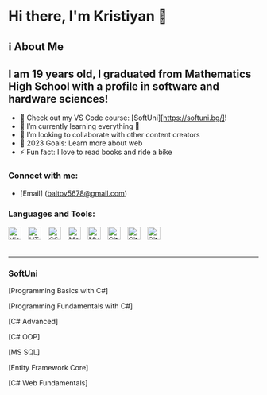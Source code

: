 # Hi there, I'm Kristiyan 👋 

## ℹ️ About Me

## I am 19 years old, I graduated from Mathematics High School with a profile in software and hardware sciences!

- 🔭 Check out my VS Code course: [SoftUni][https://softuni.bg/]!
- 🌱 I’m currently learning everything 🤣
- 👯 I’m looking to collaborate with other content creators
- 🥅 2023 Goals: Learn more about web
- ⚡ Fun fact: I love to read books and ride a bike


### Connect with me:

- [Email] (baltov5678@gmail.com)


### Languages and Tools:

<img  alt="Visual Studio Code" width="26px" src="https://cdn.jsdelivr.net/gh/devicons/devicon/icons/vscode/vscode-original.svg" style="padding-right:10px;" />
<img alt="HTML5" width="26px" src="https://cdn.jsdelivr.net/gh/devicons/devicon/icons/html5/html5-original.svg" style="padding-right:10px;" />
<img  alt="CSS3" width="26px" src="https://cdn.jsdelivr.net/gh/devicons/devicon/icons/css3/css3-original.svg" style="padding-right:10px;" />
<img  alt="MongoDB" width="26px" src="https://cdn.jsdelivr.net/gh/devicons/devicon/icons/mongodb/mongodb-original.svg" style="padding-right:10px;" />
<img  alt="MySQL" width="26px" src="https://cdn.jsdelivr.net/gh/devicons/devicon/icons/mysql/mysql-original.svg" style="padding-right:10px;" />
<img  alt="Git" width="26px" src="https://cdn.jsdelivr.net/gh/devicons/devicon/icons/git/git-original.svg" style="padding-right:10px;" />
<img alt="GitHub" width="26px" src="https://user-images.githubusercontent.com/3369400/139447912-e0f43f33-6d9f-45f8-be46-2df5bbc91289.png" style="padding-right:10px;" />
<img  alt="GitHub" width="26px" src="https://user-images.githubusercontent.com/3369400/139448065-39a229ba-4b06-434b-bc67-616e2ed80c8f.png" style="padding-right:10px;" />


<br />
<br />

---


### SoftUni
[Programming Basics with C#]

[Programming Fundamentals with C#]

[C# Advanced]

[C# OOP]

[MS SQL]

[Entity Framework Core]

[C# Web Fundamentals]




